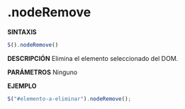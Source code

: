 # .nodeRemove

**SINTAXIS**
```javascript
S().nodeRemove()
```

**DESCRIPCIÓN**
Elimina el elemento seleccionado del DOM.

**PARÁMETROS**
Ninguno

**EJEMPLO**
```javascript
S("#elemento-a-eliminar").nodeRemove();
```
